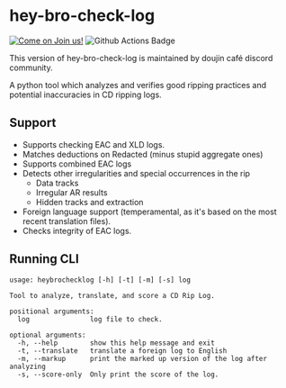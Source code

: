 # hey-bro-check-log

[![Come on Join us!](https://img.shields.io/badge/Discord-Come%20on%20Join%20us!-7289da)](https://discord.gg/mC4Yp6J)
![Github Actions Badge](https://github.com/doujinmusic/hbcl/actions/workflows/main.yml/badge.svg)

This version of hey-bro-check-log is maintained by doujin café discord community.

A python tool which analyzes and verifies good ripping practices and potential inaccuracies
in CD ripping logs.

## Support

- Supports checking EAC and XLD logs.
- Matches deductions on Redacted (minus stupid aggregate ones)
- Supports combined EAC logs
- Detects other irregularities and special occurrences in the rip
  - Data tracks
  - Irregular AR results
  - Hidden tracks and extraction
- Foreign language support (temperamental, as it's based on the most recent translation files).
- Checks integrity of EAC logs.

## Running CLI

```
usage: heybrochecklog [-h] [-t] [-m] [-s] log

Tool to analyze, translate, and score a CD Rip Log.

positional arguments:
  log               log file to check.

optional arguments:
  -h, --help        show this help message and exit
  -t, --translate   translate a foreign log to English
  -m, --markup      print the marked up version of the log after analyzing
  -s, --score-only  Only print the score of the log.
```
